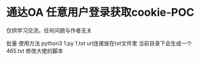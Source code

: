# 通达OA 任意用户登录获取cookie-POC
仅供学习交流，任何问题与作者无关


批量
使用方法
python3 1.py  1.txt
url连接放在txt文件里
当前目录下会生成一个465.txt
修改大佬的脚本

